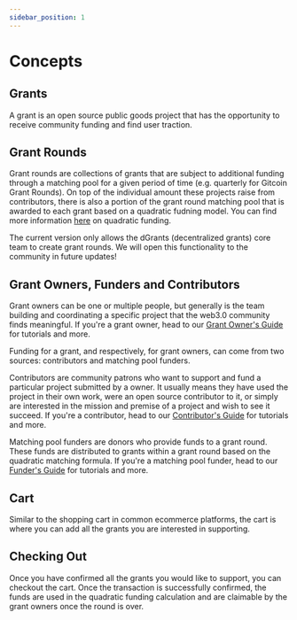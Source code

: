 ```yaml
---
sidebar_position: 1
---
```


# Concepts

## Grants 

A grant is an open source public goods project that has the opportunity to receive community funding and find user traction.

## Grant Rounds 

Grant rounds are collections of grants that are subject to additional funding through a matching pool for a given period of time (e.g. quarterly for Gitcoin Grant Rounds). On top of the individual amount these projects raise from contributors, there is also a portion of the grant round matching pool that is awarded to each grant based on a quadratic fudning model. You can find more information [here](https://wtfisqf.com/) on quadratic funding. 

The current version only allows the dGrants (decentralized grants) core team to create grant rounds. We will open this functionality to the community in future updates! 

## Grant Owners, Funders and Contributors 

Grant owners can be one or multiple people, but generally is the team building and coordinating a specific project that the web3.0 community finds meaningful. If you're a grant owner, head to our [Grant Owner's Guide](/docs/grant-owners-guide/create-edit-grants) for tutorials and more. 

Funding for a grant, and respectively, for grant owners, can come from two sources: contributors and matching pool funders. 

Contributors are community patrons who want to support and fund a particular project submitted by a owner. It usually means they have used the project in their own work, were an open source contributor to it, or simply are interested in the mission and premise of a project and wish to see it succeed. If you're a contributor, head to our [Contributor's Guide]((/docs/contributors-guide/add-to-cart-checkout)) for tutorials and more. 

Matching pool funders are donors who provide funds to a grant round. These funds are distributed to grants within a grant round based on the quadratic matching formula. If you're a matching pool funder, head to our [Funder's Guide](/docs/funders-guide/fund-grant-round) for tutorials and more. 

## Cart 

Similar to the shopping cart in common ecommerce platforms, the cart is where you can add all the grants you are interested in supporting.

## Checking Out 

Once you have confirmed all the grants you would like to support, you can checkout the cart. Once the transaction is successfully confirmed, the funds are used in the quadratic funding calculation and are claimable by the grant owners once the round is over. 